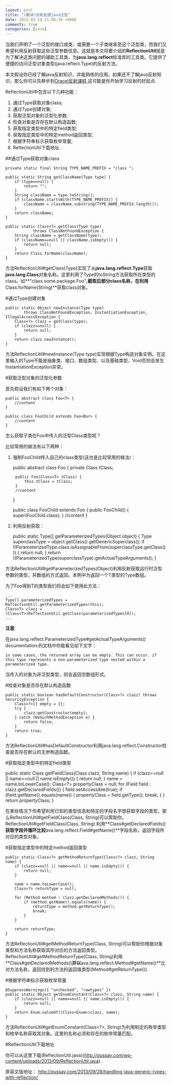 ```yaml
---
layout: post
title: "(翻译)反射处理java泛型"
date: 2015-03-18 21:08:30 +0800
comments: true
categories: [java]
---
```



当我们声明了一个泛型的接口或类，或需要一个子类继承至这个泛型类，而我们又希望利用反射获取这些泛型参数信息。这就是本文将要介绍的**ReflectionUtil**就是为了解决这类问题的辅助工具类，为**java.lang.reflect**标准库的工具类。它提供了便捷的访问泛型对象类型(java.reflect.Type)的反射方法。

本文假设你已经了解java反射知识，并能熟练的应用。如果还不了解java反射知识，那么你可以先移步到[Oracel反射课程](http://docs.oracle.com/javase/tutorial/reflect),这可能是你开始学习反射的好起点.

ReflectionUtil中包含以下几种功能：

1. 通过Type获取对象class;
2. 通过Type创建对象;
3. 获取泛型对象的泛型化参数;
4. 检查对象是否存在默认构造函数;
5. 获取指定类型中的特定field类型;
6. 获取指定类型中的特定method返回类型;
7. 根据字符串标示获取枚举常量;
8. ReflectionUtil下载地址.

##通过Type获取对象class


	private static final String TYPE_NAME_PREFIX = "class ";
	 
	public static String getClassName(Type type) {
	    if (type==null) {
	        return "";
	    }
	    String className = type.toString();
	    if (className.startsWith(TYPE_NAME_PREFIX)) {
	        className = className.substring(TYPE_NAME_PREFIX.length());
	    }
	    return className;
	}
	 
	public static Class<?> getClass(Type type) 
	            throws ClassNotFoundException {
	    String className = getClassName(type);
	    if (className==null || className.isEmpty()) {
	        return null;
	    }
	    return Class.forName(className);
	}


方法ReflectionUtil#getClass(Type)实现了从**java.lang.reflect.Type**获取**java.lang.Class**对象名称。这里利用了Type的toString方法获取所在类型的class。如**"class some.package.Foo"**,截取后部分class名称，在利用**Class.forName(String)**获取class对象。


#通过Type创建对象


	public static Object newInstance(Type type) 
	        throws ClassNotFoundException, InstantiationException, IllegalAccessException {
	    Class<?> clazz = getClass(type);
	    if (clazz==null) {
	        return null;
	    }
	    return clazz.newInstance();
	}


方法ReflectionUtil#newInstance(Type type)实现根据Type构造对象实例。在这里输入的Type不能是抽象类、接口、数组类型、以及基础类型、Void否则会发生InstantiationException异常。


#获取泛型对象的泛型化参数

首先假设我们有如下两个对象：


	public abstract class Foo<T> {
	    //content
	}
	 
	public class FooChild extends Foo<Bar> {
	    //content
	} 



怎么获取子类在Foo中传入的泛型Class<T>类型呢？

比较常用的做法有以下两种：

1. 强制FooChild传入自己的class类型(这也是比较常用的做法)：


	public abstract class Foo<T> {
	    private Class<T> tClass;    
	 
	    public Foo(Class<T> tClass) {
	        this.tClass = tClass;
	    }
	    //content
	}
	 
	public class FooChild extends Foo<Bar> {
	    public FooChild() {
	        super(FooChild.class);
	    }
	    //content
	} 



2. 利用反射获取：


	public static Type[] getParameterizedTypes(Object object) {
	    Type superclassType = object.getClass().getGenericSuperclass();
	    if (!ParameterizedType.class.isAssignableFrom(superclassType.getClass())) {
	        return null;
	    }
	    return ((ParameterizedType)superclassType).getActualTypeArguments();
	}



方法ReflectionUtil#getParameterizedTypes(Object)利用反射获取运行时泛型参数的类型，并数组的方式返回。本例中为返回一个T类型的Type数组。

为了Foo得到T的类型我们将会如下使用此方法：


	...
	Type[] parameterizedTypes = ReflectionUtil.getParameterizedTypes(this);
	Class<T> clazz = (Class<T>)ReflectionUtil.getClass(parameterizedTypes[0]);
	...


**注意**:

在java.lang.reflect.ParameterizedType#getActualTypeArguments() documentation:的文档中你能看见如下文字：


	in some cases, the returned array can be empty. This can occur. if this type represents a non-parameterized type nested within a parameterized type.


当传入的对象为非泛型类型，则会返回空数组形式。


#检查对象是否存在默认构造函数


	public static boolean hasDefaultConstructor(Class<?> clazz) throws SecurityException {
	    Class<?>[] empty = {};
	    try {
	        clazz.getConstructor(empty);
	    } catch (NoSuchMethodException e) {
	        return false;
	    }
	    return true;
	}


方法ReflectionUtil#hasDefaultConstructor利用java.lang.reflect.Constructor检查是否存在默认的无参构造函数。

#获取指定类型中的特定field类型


public static Class<?> getFieldClass(Class<?> clazz, String name) {
    if (clazz==null || name==null || name.isEmpty()) {
        return null;
    }
    name = name.toLowerCase();
    Class<?> propertyClass = null;
    for (Field field : clazz.getDeclaredFields()) {
        field.setAccessible(true);
        if (field.getName().equals(name)) {
            propertyClass = field.getType();
            break;
        }
    }
    return propertyClass;
}


在某些情况下你希望利用已知的类型信息和特定的字段名字想获取字段的类型，那么ReflectionUtil#getFieldClass(Class<?>, String)可以帮助你。ReflectionUtil#getFieldClass(Class<?>, String) 利用**Class#getDeclaredFields()**获取字段并循环比较**ava.lang.reflect.Field#getName()**字段名称，返回字段所对应的类型对象。

#获取指定类型中的特定method返回类型


	public static Class<?> getMethodReturnType(Class<?> clazz, String name) {
	    if (clazz==null || name==null || name.isEmpty()) {
	        return null;
	    }   
	 
	    name = name.toLowerCase();
	    Class<?> returnType = null;
	         
	    for (Method method : clazz.getDeclaredMethods()) {
	        if (method.getName().equals(name)) {
	            returnType = method.getReturnType();
	            break;
	        }
	    }
	         
	    return returnType;
	}


方法ReflectionUtil#getMethodReturnType(Class<?>, String)可以帮助你根据对象类型和方法名称获取其所对应的方法返回类型。ReflectionUtil#getMethodReturnType(Class<?>, String)利用**Class#getDeclaredMethods()**并以**ava.lang.reflect.Method#getName()**比对方法名称，返回找到的方法的返回值类型(Method#getReturnType()).


#根据字符串标示获取枚举常量


	@SuppressWarnings({ "unchecked", "rawtypes" })
	public static Object getEnumConstant(Class<?> clazz, String name) {
	    if (clazz==null || name==null || name.isEmpty()) {
	        return null;
	    }
	    return Enum.valueOf((Class<Enum>)clazz, name);
	}


方法ReflectionUtil#getEnumConstant(Class<?>, String)为利用制定的枚举类型和枚举名称获取其对象。这里的名称必须和存在的枚举常量匹配。

#ReflectionUtil下载地址

你可以从这里下载(ReflectionUtil.java)(http://qussay.com/wp-content/uploads/2013/09/ReflectionUtil.java).

原英文版地址： http://qussay.com/2013/09/28/handling-java-generic-types-with-reflection/
